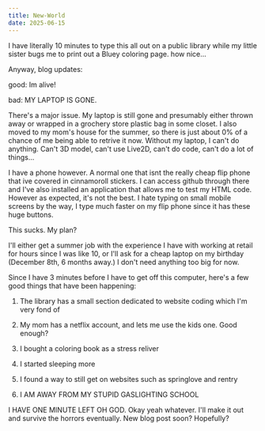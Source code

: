 ```yaml
---
title: New-World
date: 2025-06-15
---
```

I have literally 10 minutes to type this all out on a public library while my little sister bugs me to print out a Bluey coloring page. how nice...

Anyway, blog updates:

good: Im alive!

bad: MY LAPTOP IS GONE.

There's a major issue. My laptop is still gone and presumably either thrown away or wrapped in a grochery store plastic bag in some closet. I also moved to my mom's house for the summer, so there is just about 0% of a chance of me being able to retrive it now. Without my laptop, I can't do anything. Can't 3D model, can't use Live2D, can't do code, can't do a lot of things...

I have a phone however. A normal one that isnt the really cheap flip phone that ive covered in cinnamoroll stickers. I can access github through there and I've also installed an application that allows me to test my HTML code. However as expected, it's not the best. I hate typing on small mobile screens by the way, I type much faster on my flip phone since it has these huge buttons. 

This sucks. My plan?


I'll either get a summer job with the experience I have with working at retail for hours since I was like 10, or I'll ask for a cheap laptop on my birthday (December 8th, 6 months away.) I don't need anything too big for now.

Since I have 3 minutes before I have to get off this computer, here's a few good things that have been happening:

1) The library has a small section dedicated to website coding which I'm very fond of

2) My mom has a netflix account, and lets me use the kids one. Good enough?

3) I bought a coloring book as a stress reliver

4) I started sleeping more

5) I found a way to still get on websites such as springlove and rentry

6) I AM AWAY FROM MY STUPID GASLIGHTING SCHOOL

I HAVE ONE MINUTE LEFT OH GOD. Okay yeah whatever. I'll make it out and survive the horrors eventually. New blog post soon? Hopefully?
